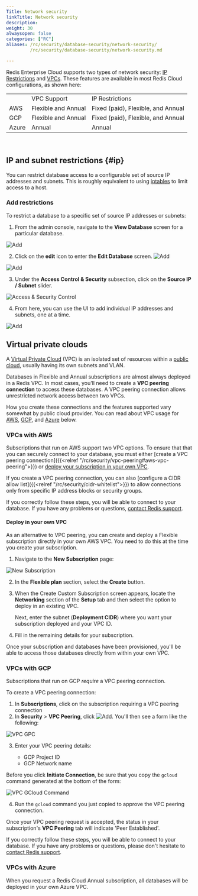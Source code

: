 ```yaml
---
Title: Network security
linkTitle: Network security
description:
weight: 30
alwaysopen: false
categories: ["RC"]
aliases: /rc/security/database-security/network-security/
         /rc/security/database-security/network-security.md

---
```


Redis Enterprise Cloud supports two types of network security: [IP Restrictions](#ip) and [VPCs](#virtual-private-clouds). These features are available in most Redis Cloud configurations, as shown here:

<table>
<tbody>
<tr style="height: 23px;">
<td style="height: 23px;">&nbsp;</td>
<td style="height: 23px;">VPC Support</td>
<td style="height: 23px;">IP Restrictions</td>
</tr>
<tr style="height: 23px;">
<td style="height: 23px;">AWS</td>
<td style="height: 23px;">Flexible and Annual</td>
<td style="height: 23px;">Fixed (paid), Flexible, and Annual</td>
</tr>
<tr style="height: 23px;">
<td style="height: 23px;">GCP</td>
<td style="height: 23px;">Flexible and Annual</td>
<td style="height: 23px;">Fixed (paid), Flexible, and Annual</td>
</tr>
<tr style="height: 23px;">
<td style="height: 23px;">Azure</td>
<td style="height: 23px;">Annual</td>
<td style="height: 23px;">Annual</td>
</tr>
</tbody>
</table>
<p>&nbsp;</p>

## IP and subnet restrictions {#ip}

You can restrict database access to a configurable
set of source IP addresses and subnets. This is roughly equivalent
to using [iptables](https://en.wikipedia.org/wiki/Iptables) to limit access to a host.

### Add restrictions

To restrict a database to a specific set of source IP addresses or subnets:

1. From the admin console, navigate to the **View Database** screen for a particular database.

![Add](/images/rc/view-db.png#no-click "View Database")

2. Click on the **edit** icon to enter the **Edit Database** screen. ![Add](/images/rc/icon_edit.png#no-click "Edit")

![Add](/images/rc/edit-db.png#no-click "Edit Database")

3. Under the **Access Control & Security** subsection, click on the **Source IP / Subnet** slider.

![Access & Security Control](/images/rc/access-control-security.png "Access Control / Security")

4. From here, you can use the UI to add individual IP addresses and subnets, one at a time.

![Add](/images/rc/source-ip-subnet.png "Source IP / Subnet")

## Virtual private clouds

A [Virtual Private Cloud](https://en.wikipedia.org/wiki/Virtual_private_cloud) (VPC) is an isolated set of resources within a [public cloud](https://en.wikipedia.org/wiki/Cloud_computing#Public_cloud), usually having its own subnets and VLAN.

Databases in Flexible and Annual subscriptions are almost always deployed in a Redis VPC. In most cases, you'll need to create a **VPC peering connection** to access these databases. A VPC peering connection allows unrestricted network access between two VPCs.

How you create these connections and the features supported vary somewhat by public cloud provider. You can read about VPC usage for [AWS](#vpcs-with-aws), [GCP](#vpcs-with-gcp), and [Azure](#vpcs-with-azure) below.

### VPCs with AWS

Subscriptions that run on AWS support two VPC options. To ensure that that you can securely connect to your database, you must either [create a VPC peering connection]({{<relref "/rc/security/vpc-peering#aws-vpc-peering">}}) or [deploy your subscription in your own VPC](#deploying-in-your-own-vpc).

If you create a VPC peering connection, you can also [configure a CIDR allow list]({{<relref "/rc/security/cidr-whitelist">}}) to allow connections only from specific IP address blocks or security groups.

If you correctly follow these steps, you will be able to connect to your database. If you have any problems or questions, [contact Redis support](https://redis.com/company/support/).

#### Deploy in your own VPC

As an alternative to VPC peering, you can create and deploy a Flexible subscription directly in your own AWS VPC. You need to do this at the time you create your subscription.

1. Navigate to the **New Subscription** page:

![New Subscription](/images/rc/new-subscription.png "New Subscription")

2. In the **Flexible plan** section, select the **Create** button.

3.  When the Create Custom Subscription screen appears, locate the **Networking** section of the **Setup** tab and then select the option to deploy in an existing VPC.

    Next, enter the subnet (**Deployment CIDR**) where you want your subscription deployed and your VPC ID.

4.  Fill in the remaining details for your subscription.

Once your subscription and databases have been provisioned, you'll be able to access those databases directly from within your own VPC.

### VPCs with GCP

Subscriptions that run on GCP *require* a VPC peering connection.

To create a VPC peering connection:

1. In **Subscriptions**, click on the subscription requiring a VPC peering connection
2. In **Security** > **VPC Peering**, click ![Add](/images/rs/icon_add.png#no-click "Add"). You'll then see a form like the following:

![VPC GPC](/images/rc/vpc-gpc.png "VPC GPC")

3. Enter your VPC peering details:

      - GCP Project ID
      - GCP Network name

Before you click **Initiate Connection**, be sure that you copy the `gcloud` command generated at the bottom of the form:

![VPC GCloud Command](/images/rc/vpc-gcloud-command.png "VPC GCloud Command")

4. Run the `gcloud` command you just copied to approve the VPC peering connection.

Once your VPC peering request is accepted, the status in your subscription's **VPC Peering** tab will indicate 'Peer Established'.

If you correctly follow these steps, you will be able to connect to your database. If you have any problems or questions,
please don't hesitate to [contact Redis support](https://redislabs.com/company/support/).

### VPCs with Azure

When you request a Redis Cloud Annual subscription, all databases will be deployed in your own Azure VPC.
